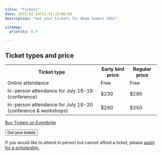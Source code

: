 ```yaml
---
title: "Tickets"
date: 2022-02-14T13:51:25+06:00
description: "Get your tickets for Beam Summit 2022"

sitemap:
  priority: 0.9

---
```


## Ticket types and price

<table class="table prices">
<tr>
  <th>Ticket type</th>
  <th>Early bird price</th>
  <th>Regular price</th>
</tr>
<tr>
  <td>Online attendance</td>
  <td>Free</td>
  <td>Free</td>
</tr>
<tr>
  <td>In-person attendance for July 18-19 (conference)</td>
  <td>$230</td>
  <td>$290</td>
</tr>
<tr>
  <td>In-person attendance for July 18-20 (conference & workshops)</td>
  <td>$290</td>
  <td>$350</td>
</tr>
</table>

<div class="d-flex justify-content-center mb-4">

<!-- Noscript content for added SEO -->
<noscript><a href="https://beamsummit-2022.eventbrite.com" rel="noopener noreferrer" target="_blank">Buy Tickets on Eventbrite</a></noscript>
<!-- You can customize this button any way you like -->
<button id="eventbrite-widget-modal-trigger-261321558817" type="button" class="btn btn-yellow btn-rounded mt-3">Get your tickets</button>

<script src="https://www.eventbrite.com/static/widgets/eb_widgets.js"></script>

<script type="text/javascript">
    var exampleCallback = function() {
        console.log('Order complete!');
    };
    var clientId;
    ga(function(tracker){
      clientId = tracker.get('clientId');
    });

    window.EBWidgets.createWidget({
        widgetType: 'checkout',
        eventId: '261321558817',
        googleAnalyticsClientId: clientId,
        modal: true,
        modalTriggerElementId: 'eventbrite-widget-modal-trigger-261321558817',
        onOrderComplete: exampleCallback
    });
</script>
</div>

If you would like to attend in person but cannot afford a ticket, please <a href="https://forms.gle/STT1tYp9MefGzN5L9" target="_blank">apply for a scholarship.</a>
